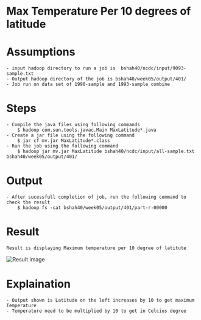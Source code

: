 # Max Temperature Per 10 degrees of latitude

# Assumptions
    - input hadoop directory to run a job is  bshah40/ncdc/input/9093-sample.txt
    - Output hadoop directory of the job is bshah40/week05/output/401/
    - Job run on data set of 1990-sample and 1993-sample combine
    
    
# Steps
    - Compile the java files using following commands
        $ hadoop com.sun.tools.javac.Main MaxLatitude*.java
    - Create a jar file using the following command
        $ jar cf mv.jar MaxLatitude*.class
    - Run the job using the following command
        $ hadoop jar mv.jar MaxLatitude bshah40/ncdc/input/all-sample.txt bshah40/week05/output/401/

# Output
    - After sucessfull completion of job, run the following command to check the result
        $ hadoop fs -cat bshah40/week05/output/401/part-r-00000
        
# Result
    Result is displaying Maximum temperature per 10 degree of latitute
![Result image](https://github.com/illinoistech-itm/bshah40/blob/master/ITMD-521/Week-05/item-four/1.png)

# Explaination
    - Output shown is Latitude on the left increases by 10 to get maximum Temperature
    - Temperature need to be multiplied by 10 to get in Celcius degree

